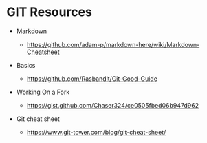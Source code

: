 # GIT Resources

* Markdown

  * https://github.com/adam-p/markdown-here/wiki/Markdown-Cheatsheet

* Basics

  * https://github.com/Rasbandit/Git-Good-Guide

* Working On a Fork

  * https://gist.github.com/Chaser324/ce0505fbed06b947d962

* Git cheat sheet

  * https://www.git-tower.com/blog/git-cheat-sheet/
